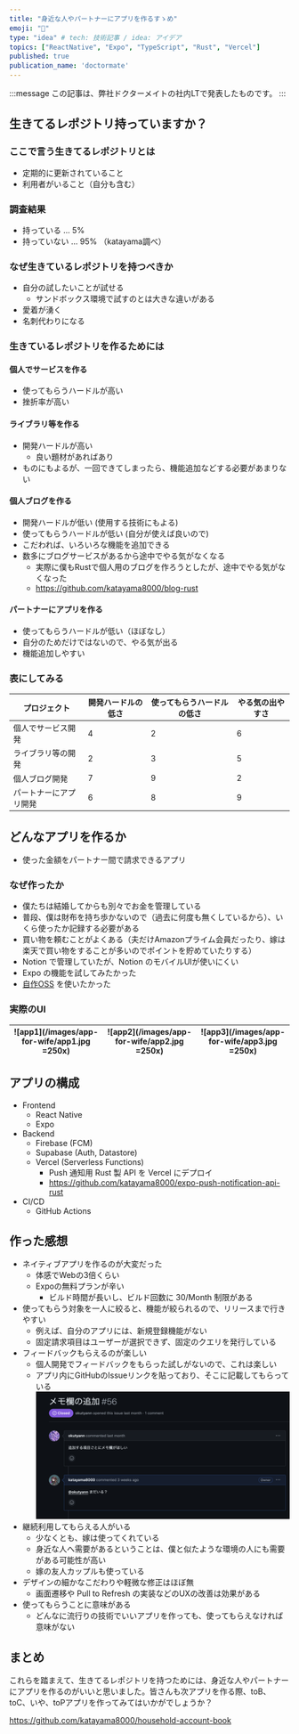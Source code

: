 ```yaml
---
title: "身近な人やパートナーにアプリを作るすゝめ"
emoji: "🦍"
type: "idea" # tech: 技術記事 / idea: アイデア
topics: ["ReactNative", "Expo", "TypeScript", "Rust", "Vercel"]
published: true
publication_name: 'doctormate'
---
```

:::message
この記事は、弊社ドクターメイトの社内LTで発表したものです。
:::
## 生きてるレポジトリ持っていますか？

### ここで言う生きてるレポジトリとは
- 定期的に更新されていること
- 利用者がいること（自分も含む）

### 調査結果
- 持っている ... 5%
- 持っていない ... 95% （katayama調べ）

### なぜ生きているレポジトリを持つべきか
- 自分の試したいことが試せる
    - サンドボックス環境で試すのとは大きな違いがある
- 愛着が湧く
- 名刺代わりになる

### 生きているレポジトリを作るためには
#### 個人でサービスを作る
- 使ってもらうハードルが高い
- 挫折率が高い
#### ライブラリ等を作る
- 開発ハードルが高い
    - 良い題材があればあり
- ものにもよるが、一回できてしまったら、機能追加などする必要があまりない
#### 個人ブログを作る
- 開発ハードルが低い (使用する技術にもよる)
- 使ってもらうハードルが低い (自分が使えば良いので)
- こだわれば、いろいろな機能を追加できる
- 数多にブログサービスがあるから途中でやる気がなくなる
    - 実際に僕もRustで個人用のブログを作ろうとしたが、途中でやる気がなくなった
    - https://github.com/katayama8000/blog-rust
#### パートナーにアプリを作る
- 使ってもらうハードルが低い（ほぼなし）
- 自分のためだけではないので、やる気が出る
- 機能追加しやすい

### 表にしてみる
| プロジェクト                       | 開発ハードルの低さ | 使ってもらうハードルの低さ | やる気の出やすさ |
|--------------------------------|--------------|--------------------|--------------|
| 個人でサービス開発                | 4            | 2                  | 6            |
| ライブラリ等の開発                   | 2            | 3                  | 5            |
| 個人ブログ開発                     | 7            | 9                  | 2            |
| パートナーにアプリ開発             | 6            | 8                  | 9            |

## どんなアプリを作るか
- 使った金額をパートナー間で請求できるアプリ

### なぜ作ったか
- 僕たちは結婚してからも別々でお金を管理している
- 普段、僕は財布を持ち歩かないので（過去に何度も無くしているから）、いくら使ったか記録する必要がある
- 買い物を頼むことがよくある（夫だけAmazonプライム会員だったり、嫁は楽天で買い物をすることが多いのでポイントを貯めていたりする）
- Notion で管理していたが、Notion のモバイルUIが使いにくい
- Expo の機能を試してみたかった
- [自作OSS](https://github.com/katayama8000/expo-push-notification-client-rust) を使いたかった

### 実際のUI
|![app1](/images/app-for-wife/app1.jpg =250x)|![app2](/images/app-for-wife/app2.jpg =250x)|![app3](/images/app-for-wife/app3.jpg =250x)|
|---|---|--|

## アプリの構成
- Frontend
    - React Native
    - Expo
- Backend
    - Firebase (FCM)
    - Supabase (Auth, Datastore)
    - Vercel (Serverless Functions)
        - Push 通知用 Rust 製 API を Vercel にデプロイ
        - https://github.com/katayama8000/expo-push-notification-api-rust
- CI/CD
    - GitHub Actions

## 作った感想
- ネイティブアプリを作るのが大変だった
    - 体感でWebの3倍くらい
    - Expoの無料プランが辛い
        - ビルド時間が長いし、ビルド回数に 30/Month 制限がある
- 使ってもらう対象を一人に絞ると、機能が絞られるので、リリースまで行きやすい
    - 例えば、自分のアプリには、新規登録機能がない
    - 固定請求項目はユーザーが選択できず、固定のクエリを発行している
- フィードバックもらえるのが楽しい
    - 個人開発でフィードバックをもらった試しがないので、これは楽しい
    - アプリ内にGitHubのIssueリンクを貼っており、そこに記載してもらっている
        ![issue](/images/app-for-wife/issue.png)
- 継続利用してもらえる人がいる
    - 少なくとも、嫁は使ってくれている
    - 身近な人へ需要があるということは、僕と似たような環境の人にも需要がある可能性が高い
    - 嫁の友人カップルも使っている
- デザインの細かなこだわりや軽微な修正はほぼ無
    - 画面遷移や Pull to Refresh の実装などのUXの改善は効果がある
- 使ってもらうことに意味がある
    - どんなに流行りの技術でいいアプリを作っても、使ってもらえなければ意味がない

## まとめ
これらを踏まえて、生きてるレポジトリを持つためには、身近な人やパートナーにアプリを作るのがいいと思いました。皆さんも次アプリを作る際、toB、toC、いや、toPアプリを作ってみてはいかがでしょうか？

https://github.com/katayama8000/household-account-book